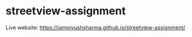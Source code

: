 # streetview-assignment

Live website:
<a>https://iampiyushsharma.github.io/streetview-assignment/</a>
